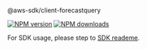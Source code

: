 @aws-sdk/client-forecastquery

[![NPM version](https://img.shields.io/npm/v/@aws-sdk/client-forecastquery/preview.svg)](https://www.npmjs.com/package/@aws-sdk/client-forecastquery)
[![NPM downloads](https://img.shields.io/npm/dm/@aws-sdk/client-forecastquery.svg)](https://www.npmjs.com/package/@aws-sdk/client-forecastquery)

For SDK usage, please step to [SDK reademe](https://github.com/aws/aws-sdk-js-v3).
